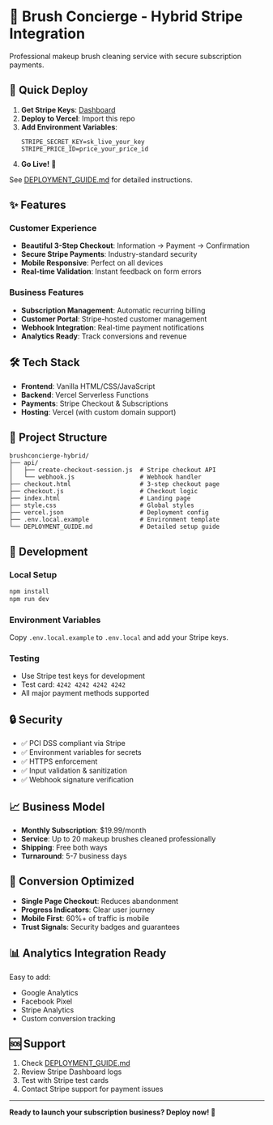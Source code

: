# 🎨 Brush Concierge - Hybrid Stripe Integration

Professional makeup brush cleaning service with secure subscription payments.

## 🚀 Quick Deploy

1. **Get Stripe Keys**: [Dashboard](https://dashboard.stripe.com/apikeys)
2. **Deploy to Vercel**: Import this repo
3. **Add Environment Variables**:
   ```
   STRIPE_SECRET_KEY=sk_live_your_key
   STRIPE_PRICE_ID=price_your_price_id
   ```
4. **Go Live!** 🎉

See [DEPLOYMENT_GUIDE.md](./DEPLOYMENT_GUIDE.md) for detailed instructions.

## ✨ Features

### Customer Experience
- **Beautiful 3-Step Checkout**: Information → Payment → Confirmation
- **Secure Stripe Payments**: Industry-standard security
- **Mobile Responsive**: Perfect on all devices
- **Real-time Validation**: Instant feedback on form errors

### Business Features
- **Subscription Management**: Automatic recurring billing
- **Customer Portal**: Stripe-hosted customer management
- **Webhook Integration**: Real-time payment notifications
- **Analytics Ready**: Track conversions and revenue

## 🛠 Tech Stack

- **Frontend**: Vanilla HTML/CSS/JavaScript
- **Backend**: Vercel Serverless Functions
- **Payments**: Stripe Checkout & Subscriptions
- **Hosting**: Vercel (with custom domain support)

## 📁 Project Structure

```
brushconcierge-hybrid/
├── api/
│   ├── create-checkout-session.js  # Stripe checkout API
│   └── webhook.js                  # Webhook handler
├── checkout.html                   # 3-step checkout page
├── checkout.js                     # Checkout logic
├── index.html                      # Landing page
├── style.css                       # Global styles
├── vercel.json                     # Deployment config
├── .env.local.example              # Environment template
└── DEPLOYMENT_GUIDE.md             # Detailed setup guide
```

## 🔧 Development

### Local Setup
```bash
npm install
npm run dev
```

### Environment Variables
Copy `.env.local.example` to `.env.local` and add your Stripe keys.

### Testing
- Use Stripe test keys for development
- Test card: `4242 4242 4242 4242`
- All major payment methods supported

## 🔒 Security

- ✅ PCI DSS compliant via Stripe
- ✅ Environment variables for secrets
- ✅ HTTPS enforcement
- ✅ Input validation & sanitization
- ✅ Webhook signature verification

## 📈 Business Model

- **Monthly Subscription**: $19.99/month
- **Service**: Up to 20 makeup brushes cleaned professionally
- **Shipping**: Free both ways
- **Turnaround**: 5-7 business days

## 🎯 Conversion Optimized

- **Single Page Checkout**: Reduces abandonment
- **Progress Indicators**: Clear user journey
- **Mobile First**: 60%+ of traffic is mobile
- **Trust Signals**: Security badges and guarantees

## 📊 Analytics Integration Ready

Easy to add:
- Google Analytics
- Facebook Pixel
- Stripe Analytics
- Custom conversion tracking

## 🆘 Support

1. Check [DEPLOYMENT_GUIDE.md](./DEPLOYMENT_GUIDE.md)
2. Review Stripe Dashboard logs
3. Test with Stripe test cards
4. Contact Stripe support for payment issues

---

**Ready to launch your subscription business? Deploy now! 🚀**

